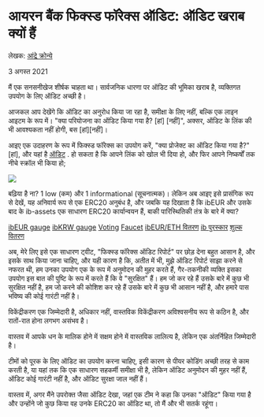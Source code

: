 # आयरन बैंक फिक्स्ड फॉरेक्स ऑडिट: ऑडिट खराब क्यों हैं

लेखक: [आंद्रे क्रोन्ये](https://twitter.com/AndreCronjeTech)</br>

3 अगस्त 2021

मैं एक सनसनीखेज शीर्षक चाहता था। सार्वजनिक धारणा पर ऑडिट की भूमिका खराब है, व्यक्तिगत उपयोग के लिए ऑडिट अच्छी है।

आजकल आप देखेंगे कि ऑडिट का अनुरोध किया जा रहा है, समीक्षा के लिए नहीं, बल्कि एक लाइन आइटम के रूप में। "क्या परियोजना का ऑडिट किया गया है? \[हां\] \[नहीं\]", अक्सर, ऑडिट के लिंक की भी आवश्यकता नहीं होगी, बस \[हां\]\[नहीं\]।

आइए एक उदाहरण के रूप में फिक्स्ड फॉरेक्स का उपयोग करें, "क्या प्रोजेक्ट का ऑडिट किया गया है?" \[हां\], और यहां है [ऑडिट](https://github.com/andrecronje/fixed-forex-audit/blob/main/PeckShield-Audit-Report-ERC20-ibEUR-v1.0.pdf) . हो सकता है कि आपने लिंक को खोल भी दिया हो, और फिर आपने निष्कर्षों तक नीचे स्क्रॉल भी किया हो;

![](१.png)

बढ़िया है ना? 1 low (कम) और 1 informational (सूचनात्मक)। लेकिन अब आइए इसे प्रासंगिक रूप से देखें, यह अनिवार्य रूप से एक ERC20 अनुबंध है, और जबकि यह दिखाता है कि ibEUR और उसके बाद के ib-assets एक साधारण ERC20 कार्यान्वयन हैं, बाकी पारिस्थितिकी तंत्र के बारे में क्या?

[ibEUR gauge](https://etherscan.io/address/0x9d7ca778d067045a9d6b871c9d28589875308018)
[ibKRW gauge](https://etherscan.io/address/0x8992fd229b574b8083de1249bc6fd3711fda45dd)
[Voting](https://etherscan.io/address/0xd9c8620c0c0b866b7b5180d2d70093165340326d)
[Faucet](https://etherscan.io/address/0x7d254d9adc588126edae52a1029278180a802e8)
[ibEUR/ETH वितरण](https://etherscan.io/address/0x1da8a6fe33bd35b99505d67843eec9fa124f2d4b)
[ib पुरस्कार](https://etherscan.io/address/0x83893c4a42f8654c2dd4ff7b4a7cd0e33ae8c859)
[शुल्क वितरण](https://etherscan.io/address/0x27761efeb0c7b411e71d0fd0aee5dde35c810cc2)

अब, मेरे लिए इसे एक साधारण ट्वीट, "फिक्स्ड फॉरेक्स ऑडिट रिपोर्ट" पर छोड़ देना बहुत आसान है, और इसके साथ किया जाना चाहिए, और यही कारण है कि, अतीत में भी, मुझे ऑडिट रिपोर्ट साझा करने से नफरत थी, हम उनका उपयोग एक के रूप में अनुमोदन की मुहर करते हैं, गैर-तकनीकी व्यक्ति इसका उपयोग इस बात की पुष्टि के रूप में करते हैं कि वे "सुरक्षित" हैं। हम जो कर रहे हैं उसके बारे में कुछ भी सुरक्षित नहीं है, हम जो करने की कोशिश कर रहे हैं उसके बारे में कुछ भी आसान नहीं है, और हमारे पास भविष्य की कोई गारंटी नहीं है।

विकेंद्रीकरण एक जिम्मेदारी है, अधिकार नहीं, वास्तविक विकेंद्रीकरण अविश्वसनीय रूप से कठिन है, और रातों-रात होना लगभग असंभव है।

वास्तव में आपके धन के मालिक होने में सक्षम होने में वास्तविक लालित्य है, लेकिन एक अंतर्निहित जिम्मेदारी है।

टीमों को पूरक के लिए ऑडिट का उपयोग करना चाहिए, इसी कारण से पीयर कोडिंग अच्छी तरह से काम करती है, या यहां तक कि एक साधारण सहकर्मी समीक्षा भी है, लेकिन ऑडिट अनुमोदन की मुहर नहीं हैं, ऑडिट कोई गारंटी नहीं है, और ऑडिट सुरक्षा जाल नहीं हैं।

वास्तव में, अगर मैंने उपरोक्त जैसा ऑडिट देखा, जहां एक टीम ने कहा कि उनका "ऑडिट" किया गया है और उन्होंने जो कुछ किया वह उनके ERC20 का ऑडिट था, तो मैं और भी सतर्क रहूंगा।
